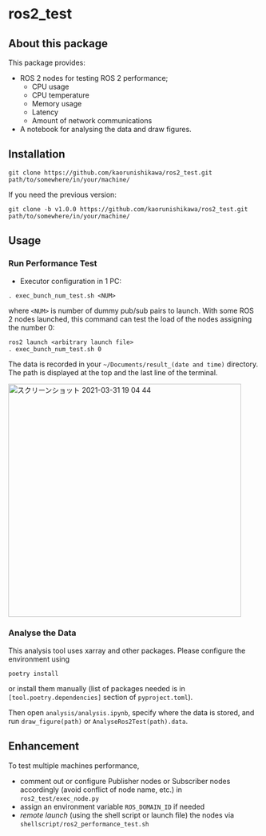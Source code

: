 # ros2_test

## About this package

This package provides:

- ROS 2 nodes for testing ROS 2 performance;
  - CPU usage
  - CPU temperature
  - Memory usage
  - Latency
  - Amount of network communications
- A notebook for analysing the data and draw figures.

## Installation

```shell
git clone https://github.com/kaorunishikawa/ros2_test.git path/to/somewhere/in/your/machine/
```

If you need the previous version:

```shell
git clone -b v1.0.0 https://github.com/kaorunishikawa/ros2_test.git path/to/somewhere/in/your/machine/
```

## Usage

### Run Performance Test

- Executor configuration in 1 PC:

```shell
. exec_bunch_num_test.sh <NUM>
```

where `<NUM>` is number of dummy pub/sub pairs to launch. With some ROS 2 nodes launched, this command can test the load of the nodes assigning the number 0:

```shell
ros2 launch <arbitrary launch file>
. exec_bunch_num_test.sh 0
```

The data is recorded in your `~/Documents/result_(date and time)` directory. The path is displayed at the top and the last line of the terminal.

<img width="466" alt="スクリーンショット 2021-03-31 19 04 44" src="https://user-images.githubusercontent.com/68896036/113128074-625b7080-9254-11eb-890f-b1ddfa6c06cc.png">

### Analyse the Data

This analysis tool uses xarray and other packages. Please configure the environment using

```shell
poetry install
```

or install them manually (list of packages needed is in `[tool.poetry.dependencies]` section of `pyproject.toml`).

Then open `analysis/analysis.ipynb`, specify where the data is stored, and run `draw_figure(path)` or `AnalyseRos2Test(path).data`.

## Enhancement

To test multiple machines performance, 

- comment out or configure Publisher nodes or Subscriber nodes accordingly (avoid conflict of node name, etc.) in `ros2_test/exec_node.py`
- assign an environment variable `ROS_DOMAIN_ID` if needed
- *remote launch* (using the shell script or launch file) the nodes via `shellscript/ros2_performance_test.sh`
